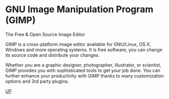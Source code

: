 # GNU Image Manipulation Program (GIMP)

The Free & Open Source Image Editor

GIMP is a cross-platform image editor available for GNU/Linux, OS X, Windows and more operating systems. It is free software, you can change its source code and distribute your changes.

Whether you are a graphic designer, photographer, illustrator, or scientist, GIMP provides you with sophisticated tools to get your job done. You can further enhance your productivity with GIMP thanks to many customization options and 3rd party plugins.

[UP](../)
